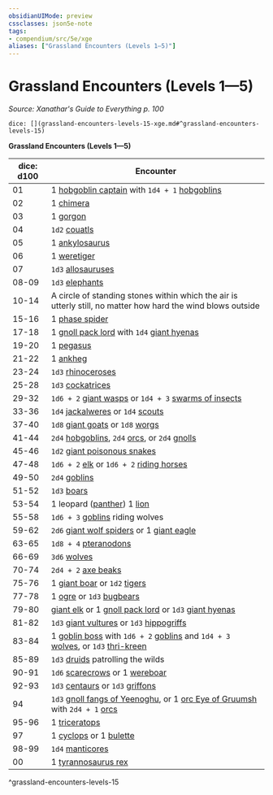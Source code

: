 ```yaml
---
obsidianUIMode: preview
cssclasses: json5e-note
tags:
- compendium/src/5e/xge
aliases: ["Grassland Encounters (Levels 1—5)"]
---
```

# Grassland Encounters (Levels 1—5)
*Source: Xanathar's Guide to Everything p. 100* 

`dice: [](grassland-encounters-levels-15-xge.md#^grassland-encounters-levels-15)`

**Grassland Encounters (Levels 1—5)**

| dice: d100 | Encounter |
|------------|-----------|
| 01 | 1 [hobgoblin captain](/compendium/bestiary/humanoid/hobgoblin-captain.md) with `1d4 + 1` [hobgoblins](/compendium/bestiary/humanoid/hobgoblin.md) |
| 02 | 1 [chimera](/compendium/bestiary/monstrosity/chimera.md) |
| 03 | 1 [gorgon](/compendium/bestiary/monstrosity/gorgon.md) |
| 04 | `1d2` [couatls](/compendium/bestiary/celestial/couatl.md) |
| 05 | 1 [ankylosaurus](/compendium/bestiary/beast/ankylosaurus.md) |
| 06 | 1 [weretiger](/compendium/bestiary/humanoid/weretiger.md) |
| 07 | `1d3` [allosauruses](/compendium/bestiary/beast/allosaurus.md) |
| 08-09 | `1d3` [elephants](/compendium/bestiary/beast/elephant.md) |
| 10-14 | A circle of standing stones within which the air is utterly still, no matter how hard the wind blows outside |
| 15-16 | 1 [phase spider](/compendium/bestiary/monstrosity/phase-spider.md) |
| 17-18 | 1 [gnoll pack lord](/compendium/bestiary/humanoid/gnoll-pack-lord.md) with `1d4` [giant hyenas](/compendium/bestiary/beast/giant-hyena.md) |
| 19-20 | 1 [pegasus](/compendium/bestiary/celestial/pegasus.md) |
| 21-22 | 1 [ankheg](/compendium/bestiary/monstrosity/ankheg.md) |
| 23-24 | `1d3` [rhinoceroses](/compendium/bestiary/beast/rhinoceros.md) |
| 25-28 | `1d3` [cockatrices](/compendium/bestiary/monstrosity/cockatrice.md) |
| 29-32 | `1d6 + 2` [giant wasps](/compendium/bestiary/beast/giant-wasp.md) or `1d4 + 3` [swarms of insects](/compendium/bestiary/beast/swarm-of-insects.md) |
| 33-36 | `1d4` [jackalweres](/compendium/bestiary/humanoid/jackalwere.md) or `1d4` [scouts](/compendium/bestiary/humanoid/scout.md) |
| 37-40 | `1d8` [giant goats](/compendium/bestiary/beast/giant-goat.md) or `1d8` [worgs](/compendium/bestiary/monstrosity/worg.md) |
| 41-44 | `2d4` [hobgoblins](/compendium/bestiary/humanoid/hobgoblin.md), `2d4` [orcs](/compendium/bestiary/humanoid/orc.md), or `2d4` [gnolls](/compendium/bestiary/humanoid/gnoll.md) |
| 45-46 | `1d2` [giant poisonous snakes](/compendium/bestiary/beast/giant-poisonous-snake.md) |
| 47-48 | `1d6 + 2` [elk](/compendium/bestiary/beast/elk.md) or `1d6 + 2` [riding horses](/compendium/bestiary/beast/riding-horse.md) |
| 49-50 | `2d4` [goblins](/compendium/bestiary/humanoid/goblin.md) |
| 51-52 | `1d3` [boars](/compendium/bestiary/beast/boar.md) |
| 53-54 | 1 leopard ([panther](/compendium/bestiary/beast/panther.md)) 1 [lion](/compendium/bestiary/beast/lion.md) |
| 55-58 | `1d6 + 3` [goblins](/compendium/bestiary/humanoid/goblin.md) riding wolves |
| 59-62 | `2d6` [giant wolf spiders](/compendium/bestiary/beast/giant-wolf-spider.md) or 1 [giant eagle](/compendium/bestiary/beast/giant-eagle.md) |
| 63-65 | `1d8 + 4` [pteranodons](/compendium/bestiary/beast/pteranodon.md) |
| 66-69 | `3d6` [wolves](/compendium/bestiary/beast/wolf.md) |
| 70-74 | `2d4 + 2` [axe beaks](/compendium/bestiary/beast/axe-beak.md) |
| 75-76 | 1 [giant boar](/compendium/bestiary/beast/giant-boar.md) or `1d2` [tigers](/compendium/bestiary/beast/tiger.md) |
| 77-78 | 1 [ogre](/compendium/bestiary/giant/ogre.md) or `1d3` [bugbears](/compendium/bestiary/humanoid/bugbear.md) |
| 79-80 | [giant elk](/compendium/bestiary/beast/giant-elk.md) or 1 [gnoll pack lord](/compendium/bestiary/humanoid/gnoll-pack-lord.md) or `1d3` [giant hyenas](/compendium/bestiary/beast/giant-hyena.md) |
| 81-82 | `1d3` [giant vultures](/compendium/bestiary/beast/giant-vulture.md) or `1d3` [hippogriffs](/compendium/bestiary/monstrosity/hippogriff.md) |
| 83-84 | 1 [goblin boss](/compendium/bestiary/humanoid/goblin-boss.md) with `1d6 + 2` [goblins](/compendium/bestiary/humanoid/goblin.md) and `1d4 + 3` [wolves](/compendium/bestiary/beast/wolf.md), or `1d3` [thri-kreen](/compendium/bestiary/humanoid/thri-kreen.md) |
| 85-89 | `1d3` [druids](/compendium/bestiary/humanoid/druid.md) patrolling the wilds |
| 90-91 | `1d6` [scarecrows](/compendium/bestiary/construct/scarecrow.md) or 1 [wereboar](/compendium/bestiary/humanoid/wereboar.md) |
| 92-93 | `1d3` [centaurs](/compendium/bestiary/monstrosity/centaur.md) or `1d3` [griffons](/compendium/bestiary/monstrosity/griffon.md) |
| 94 | `1d3` [gnoll fangs of Yeenoghu](/compendium/bestiary/fiend/gnoll-fang-of-yeenoghu.md), or 1 [orc Eye of Gruumsh](/compendium/bestiary/humanoid/orc-eye-of-gruumsh.md) with `2d4 + 1` [orcs](/compendium/bestiary/humanoid/orc.md) |
| 95-96 | 1 [triceratops](/compendium/bestiary/beast/triceratops.md) |
| 97 | 1 [cyclops](/compendium/bestiary/giant/cyclops.md) or 1 [bulette](/compendium/bestiary/monstrosity/bulette.md) |
| 98-99 | `1d4` [manticores](/compendium/bestiary/monstrosity/manticore.md) |
| 00 | 1 [tyrannosaurus rex](/compendium/bestiary/beast/tyrannosaurus-rex.md) |
^grassland-encounters-levels-15